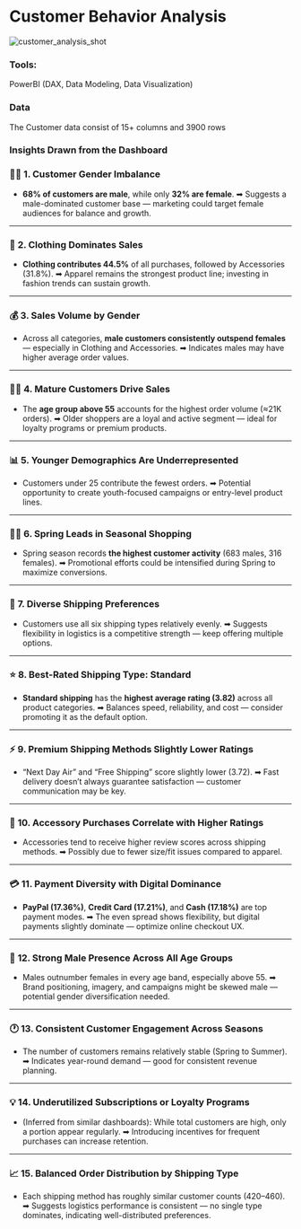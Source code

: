 # Customer Behavior Analysis
![customer_analysis_shot](https://github.com/user-attachments/assets/2d6b2fce-ede1-4ce8-9631-8d67425f2dd0)


### Tools: 
PowerBI (DAX, Data Modeling, Data Visualization)

### Data
The Customer data consist of 15+ columns and 3900 rows

### Insights Drawn from the Dashboard

### 🧍‍♂️ **1. Customer Gender Imbalance**

* **68% of customers are male**, while only **32% are female**.
  ➡ Suggests a male-dominated customer base — marketing could target female audiences for balance and growth.

---

### 👕 **2. Clothing Dominates Sales**

* **Clothing contributes 44.5%** of all purchases, followed by Accessories (31.8%).
  ➡ Apparel remains the strongest product line; investing in fashion trends can sustain growth.

---

### 💰 **3. Sales Volume by Gender**

* Across all categories, **male customers consistently outspend females** — especially in Clothing and Accessories.
  ➡ Indicates males may have higher average order values.

---

### 👶🧓 **4. Mature Customers Drive Sales**

* The **age group above 55** accounts for the highest order volume (≈21K orders).
  ➡ Older shoppers are a loyal and active segment — ideal for loyalty programs or premium products.

---

### 📊 **5. Younger Demographics Are Underrepresented**

* Customers under 25 contribute the fewest orders.
  ➡ Potential opportunity to create youth-focused campaigns or entry-level product lines.

---

### 🌸🍂 **6. Spring Leads in Seasonal Shopping**

* Spring season records **the highest customer activity** (683 males, 316 females).
  ➡ Promotional efforts could be intensified during Spring to maximize conversions.

---

### 🚚 **7. Diverse Shipping Preferences**

* Customers use all six shipping types relatively evenly.
  ➡ Suggests flexibility in logistics is a competitive strength — keep offering multiple options.

---

### ⭐ **8. Best-Rated Shipping Type: Standard**

* **Standard shipping** has the **highest average rating (3.82)** across all product categories.
  ➡ Balances speed, reliability, and cost — consider promoting it as the default option.

---

### ⚡ **9. Premium Shipping Methods Slightly Lower Ratings**

* “Next Day Air” and “Free Shipping” score slightly lower (3.72).
  ➡ Fast delivery doesn’t always guarantee satisfaction — customer communication may be key.

---

### 🧾 **10. Accessory Purchases Correlate with Higher Ratings**

* Accessories tend to receive higher review scores across shipping methods.
  ➡ Possibly due to fewer size/fit issues compared to apparel.

---

### 💳 **11. Payment Diversity with Digital Dominance**

* **PayPal (17.36%)**, **Credit Card (17.21%)**, and **Cash (17.18%)** are top payment modes.
  ➡ The even spread shows flexibility, but digital payments slightly dominate — optimize online checkout UX.

---

### 👥 **12. Strong Male Presence Across All Age Groups**

* Males outnumber females in every age band, especially above 55.
  ➡ Brand positioning, imagery, and campaigns might be skewed male — potential gender diversification needed.

---

### 🕐 **13. Consistent Customer Engagement Across Seasons**

* The number of customers remains relatively stable (Spring to Summer).
  ➡ Indicates year-round demand — good for consistent revenue planning.

---

### 💡 **14. Underutilized Subscriptions or Loyalty Programs**

* (Inferred from similar dashboards): While total customers are high, only a portion appear regularly.
  ➡ Introducing incentives for frequent purchases can increase retention.

---

### 📈 **15. Balanced Order Distribution by Shipping Type**

* Each shipping method has roughly similar customer counts (420–460).
  ➡ Suggests logistics performance is consistent — no single type dominates, indicating well-distributed preferences.
